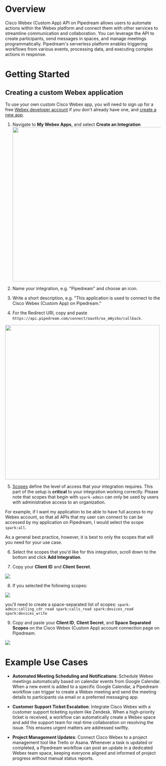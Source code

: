 # Overview

Cisco Webex (Custom App) API on Pipedream allows users to automate actions within the Webex platform and connect them with other services to streamline communication and collaboration. You can leverage the API to create participants, send messages in spaces, and manage meetings programmatically. Pipedream's serverless platform enables triggering workflows from various events, processing data, and executing complex actions in response.

# Getting Started

## Creating a custom Webex application

To use your own custom Cisco Webex app, you will need to sign up for a free [Webex developer account](https://developer.webex.com/signup) if you don't already have one, and [create a new app](https://developer.webex.com/my-apps/new).

1. Navigate to **My Webex Apps**, and select **Create an Integration**
   <img src="https://res.cloudinary.com/dpenc2lit/image/upload/v1703182776/Screenshot_2023-12-21_at_9.48.58_AM_sqdtmf.png" width=500 />

2. Name your integration, e.g. "Pipedream" and choose an icon.

3. Write a short description, e.g. "This application is used to connect to the Cisco Webex (Custom App) on Pipedream."

4. For the Redirect URI, copy and paste `https://api.pipedream.com/connect/oauth/oa_aWyi6o/callback`.

<img src="https://res.cloudinary.com/dpenc2lit/image/upload/v1703182776/Screenshot_2023-12-21_at_9.51.45_AM_o20sqj.png" width=500 />

5. [Scopes](https://developer.webex.com/docs/integrations#scopes) define the level of access that your integration requires. This part of the setup is **critical** to your integration working correctly. Please note that scopes that begin with `spark-admin` can only be used by users with administrative access to an organization.

For example, if I want my application to be able to have full access to my Webex account, so that all APIs that my user can connect to can be accessed by my application on Pipedream, I would select the scope `spark:all`.

As a general best practice, however, it is best to only the scopes that will you need for your use case.

6. Select the scopes that you'd like for this integration, scroll down to the bottom and click **Add Integration**.

7. Copy your **Client ID** and **Client Secret**.

<img src="https://res.cloudinary.com/dpenc2lit/image/upload/v1703182775/Screenshot_2023-12-21_at_10.06.39_AM_luxsjs.png" />

8. If you selected the following scopes:

<img src="https://res.cloudinary.com/dpenc2lit/image/upload/v1703182776/Screenshot_2023-12-21_at_10.02.49_AM_wou8ns.png">

you'll need to create a space-separated list of scopes:
`spark-admin:calling_cdr_read spark:calls_read spark:devices_read spark:devices_write`

9. Copy and paste your **Client ID**, **Client Secret**, and **Space Separated Scopes** on the Cisco Webex (Custom App) account connection page on Pipedream.

<img src="https://res.cloudinary.com/dpenc2lit/image/upload/v1703183779/Screenshot_2023-12-21_at_10.35.53_AM_qqz0wh.png" />

# Example Use Cases

- **Automated Meeting Scheduling and Notifications**: Schedule Webex meetings automatically based on calendar events from Google Calendar. When a new event is added to a specific Google Calendar, a Pipedream workflow can trigger to create a Webex meeting and send the meeting details to participants via email or a preferred messaging app.

- **Customer Support Ticket Escalation**: Integrate Cisco Webex with a customer support ticketing system like Zendesk. When a high-priority ticket is received, a workflow can automatically create a Webex space and add the support team for real-time collaboration on resolving the issue. This ensures urgent matters are addressed swiftly.

- **Project Management Updates**: Connect Cisco Webex to a project management tool like Trello or Asana. Whenever a task is updated or completed, a Pipedream workflow can post an update in a dedicated Webex team space, keeping everyone aligned and informed of project progress without manual status reports.

